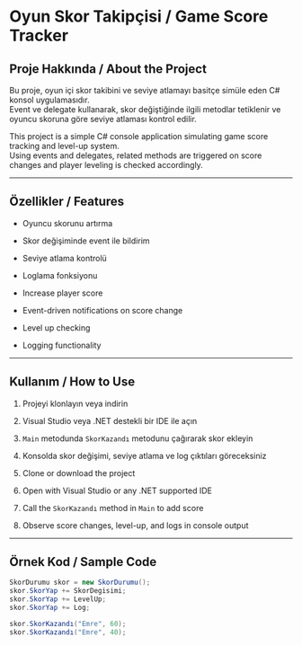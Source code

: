 # Oyun Skor Takipçisi / Game Score Tracker

## Proje Hakkında / About the Project
Bu proje, oyun içi skor takibini ve seviye atlamayı basitçe simüle eden C# konsol uygulamasıdır.  
Event ve delegate kullanarak, skor değiştiğinde ilgili metodlar tetiklenir ve oyuncu skoruna göre seviye atlaması kontrol edilir.

This project is a simple C# console application simulating game score tracking and level-up system.  
Using events and delegates, related methods are triggered on score changes and player leveling is checked accordingly.

---

## Özellikler / Features
- Oyuncu skorunu artırma  
- Skor değişiminde event ile bildirim  
- Seviye atlama kontrolü  
- Loglama fonksiyonu

- Increase player score  
- Event-driven notifications on score change  
- Level up checking  
- Logging functionality

---

## Kullanım / How to Use
1. Projeyi klonlayın veya indirin  
2. Visual Studio veya .NET destekli bir IDE ile açın  
3. `Main` metodunda `SkorKazandı` metodunu çağırarak skor ekleyin  
4. Konsolda skor değişimi, seviye atlama ve log çıktıları göreceksiniz

1. Clone or download the project  
2. Open with Visual Studio or any .NET supported IDE  
3. Call the `SkorKazandı` method in `Main` to add score  
4. Observe score changes, level-up, and logs in console output

---

## Örnek Kod / Sample Code

```csharp
SkorDurumu skor = new SkorDurumu();
skor.SkorYap += SkorDegisimi;
skor.SkorYap += LevelUp;
skor.SkorYap += Log;

skor.SkorKazandı("Emre", 60);
skor.SkorKazandı("Emre", 40);
